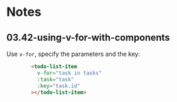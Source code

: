 # Notes

## 03.42-using-v-for-with-components

Use `v-for`, specify the parameters and the key:

```html
        <todo-list-item
          v-for="task in tasks"
          :task="task"
          :key="task.id"
        ></todo-list-item>
```
